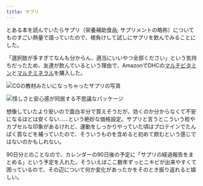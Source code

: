 ```yaml
---
title: サプリ
---
```

とある本を読んでいたらサプリ（栄養補助食品; サプリメントの略称）についてものすごい熱量で語っていたので、根負けして試しにサプリを飲んでみることにした。

「選択肢が多すぎてなんも分からん、適当にいいやつ全部ください」という気持ちだったため、友達が飲んでいるという理由で、AmazonでDHCの[マルチビタミン](https://www.amazon.co.jp/dp/B00GX1E3R6?th=1)と[マルチミネラル](https://www.amazon.co.jp/dp/B01MSSWA5K)を購入した。

![](https://lh5.googleusercontent.com/iVsZGDrPjPNZyJoZcgnatKzlRuy10wI3tyVXR_CSJN-Kh_DQ2PHPA18kaZphtFbyuhlQ_sv5qLNKFevKNP9uVsllNddzjpKRbrtT635LkzTWAPFso-AZK69TUdod-oJCkXrjjGtM-wlqh_3q_jbssA "CGの教材みたいになっちゃったサプリの写真")

![](https://lh6.googleusercontent.com/GNUlsMCrcLhwjWxvYGoTvrbgSG3_51Au3GEHR8tIdymP-rLsTHIZwdw2RYzewsv1i7VXLyb4NBN_InboatGesyO9DcXhdG1vKvS8xOHe5M9oQakxfCK99vxbGkD8-nW0NRyjlxt1t4NuacNy6r_SjQ "怪しさと安心感が同居する不思議なパッケージ")

想像していたより安いので面白半分で買えそうだが、効くのか分からなくて不安になるほどは安くない……という絶妙な価格設定。サプリと言うとこういう粒やカプセルな印象があるけれど、運動をしっかりやっていた頃はプロテインでたんぱく質などを補っていたので、そういうものを含めると初めて飲むという感じではないのかもしれない。

90日分とのことなので、カレンダーの90日後の予定に「サプリの経過報告をまとめる」という予定を入れた。そういえばここ数年ずっとニキビが出来やすくて困っているので、その辺について何か変化があったかをそのとき振り返れると嬉しい。
